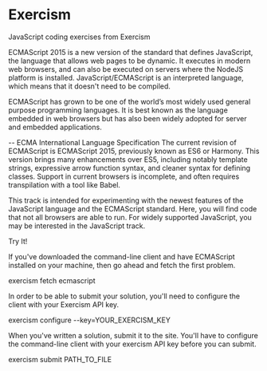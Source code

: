 # Exercism
JavaScript coding exercises from Exercism

ECMAScript 2015 is a new version of the standard that defines JavaScript, the language that allows web pages to be dynamic. It executes in modern web browsers, and can also be executed on servers where the NodeJS platform is installed. JavaScript/ECMAScript is an interpreted language, which means that it doesn't need to be compiled.

ECMAScript has grown to be one of the world’s most widely used general purpose programming languages. It is best known as the language embedded in web browsers but has also been widely adopted for server and embedded applications.

-- ECMA International Language Specification
The current revision of ECMAScript is ECMAScript 2015, previously known as ES6 or Harmony. This version brings many enhancements over ES5, including notably template strings, expressive arrow function syntax, and cleaner syntax for defining classes. Support in current browsers is incomplete, and often requires transpilation with a tool like Babel.

This track is intended for experimenting with the newest features of the JavaScript language and the ECMAScript standard. Here, you will find code that not all browsers are able to run. For widely supported JavaScript, you may be interested in the JavaScript track.

Try It!

If you've downloaded the command-line client and have ECMAScript installed on your machine, then go ahead and fetch the first problem.

exercism fetch ecmascript

In order to be able to submit your solution, you'll need to configure the client with your Exercism API key.

exercism configure --key=YOUR_EXERCISM_KEY

When you've written a solution, submit it to the site. You'll have to configure the command-line client with your exercism API key before you can submit.

exercism submit PATH_TO_FILE
